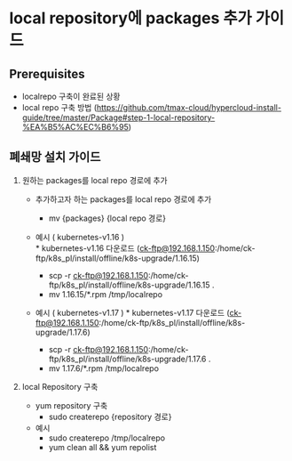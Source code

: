 
# local repository에 packages 추가 가이드

## Prerequisites
* localrepo 구축이 완료된 상황
* local repo 구축 방법 (https://github.com/tmax-cloud/hypercloud-install-guide/tree/master/Package#step-1-local-repository-%EA%B5%AC%EC%B6%95)

## 폐쇄망 설치 가이드
1. 원하는 packages를 local repo 경로에 추가
    * 추가하고자 하는 packages를 local repo 경로에 추가
	    * mv {packages} {local repo 경로}		 

    * 예시 ( kubernetes-v1.16 )    
            * kubernetes-v1.16 다운로드 (ck-ftp@192.168.1.150:/home/ck-ftp/k8s_pl/install/offline/k8s-upgrade/1.16.15)  		
	    * scp -r ck-ftp@192.168.1.150:/home/ck-ftp/k8s_pl/install/offline/k8s-upgrade/1.16.15 . 		
	    * mv 1.16.15/*.rpm /tmp/localrepo
    
    * 예시 ( kubernetes-v1.17 )
            * kubernetes-v1.17 다운로드 (ck-ftp@192.168.1.150:/home/ck-ftp/k8s_pl/install/offline/k8s-upgrade/1.17.6)  		
	    * scp -r ck-ftp@192.168.1.150:/home/ck-ftp/k8s_pl/install/offline/k8s-upgrade/1.17.6 . 		
	    * mv 1.17.6/*.rpm /tmp/localrepo 
	    
2. local Repository 구축
    * yum repository 구축
	    * sudo createrepo {repository 경로}	    
    * 예시
	    * sudo createrepo /tmp/localrepo
	    * yum clean all && yum repolist
